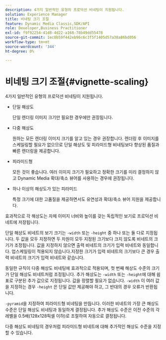 ```yaml
---
description: 4가지 일반적인 유형의 프로덕션 비네팅이 지원됩니다.
solution: Experience Manager
title: 비네팅 크기 조절
feature: Dynamic Media Classic,SDK/API
role: Developer,Business Practitioner
exl-id: f9f92254-41d8-4d22-a168-78b49dd55478
source-git-commit: 1ec8b59f442eb96c6c3f5f1405d57a38a86bd056
workflow-type: tm+mt
source-wordcount: '344'
ht-degree: 0%

---
```


# 비네팅 크기 조절{#vignette-scaling}

4가지 일반적인 유형의 프로덕션 비네팅이 지원됩니다.

* 단일 해상도

   단일 렌더링 이미지 크기만 필요한 경우에만 권장됩니다.
* 다중 해상도

   원하는 모든 렌더링 이미지 크기를 알고 있는 경우 권장합니다. 렌더링 후 이미지를 스케일링할 필요가 없으므로 단일 해상도 및 피라미드형 비네팅보다 향상된 품질과 빠른 렌더링을 제공합니다.
* 피라미드형

   모든 것이 좋습니다. 여러 이미지 크기가 필요하고 정확한 크기를 미리 결정하지 않고 Dynamic Media 확대/축소 뷰어를 사용하는 경우에 권장됩니다.
* 하나 이상의 해상도가 있는 피라미드

   특정 크기에 대한 고품질을 제공하면서도 유연성과 확대/축소 뷰어 지원을 제공합니다.

효과적으로 각 해상도는 자체 이미지 너비와 높이를 갖는 독립적인 보기로 프로덕션 비네트에 저장됩니다.

단일 해상도 비네트의 보기 크기는 `-width` 또는 `-height` 중 하나 또는 둘 다로 지정됩니다. 두 값을 모두 지정하면 두 차원이 모두 지정된 크기보다 크지 않도록 비네트의 크기가 조정됩니다. 값을 지정하지 않으면 출력 비네트의 크기가 입력 비네트와 동일합니다. 업스케일링이 적용되지 않습니다.지정한 크기가 입력 비네트의 크기보다 큰 경우 출력 비네트의 크기가 입력 비네트와 같습니다.

동일한 규칙이 다중 해상도 비네팅에 효과적으로 적용되며, 첫 번째 해상도 수준의 크기가 단일 해상도 비네트처럼 조정됩니다. 추가 해상도는 `-width` 또는 `-height`에 대해 쉼표로 구분된 추가 값으로 지정됩니다. 값을 정렬할 필요가 없습니다. `-width` 이 여러 값을 지정하는 경우 `-height` 은 단일 값만 제공해야 하고, 그 반대의 경우 오류가 반환됩니다.

`-pyramid`을 지정하여 피라미드형 비네팅을 만듭니다. 이러한 비네트의 가장 큰 해상도 수준은 단일 해상도 비네팅과 동일하게 결정됩니다. 추가 해상도 수준은 이전 수준의 각 레벨을 0.5배(128x128픽셀 이하)로 조절하여 자동으로 결정됩니다.

다중 해상도 비네팅의 경우처럼 피라미드형 비네트에 대해 추가적인 해상도 수준을 지정할 수 있습니다.
